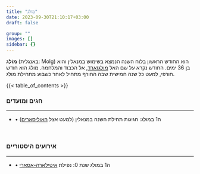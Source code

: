 ```yaml
---
title: "מולג"
date: 2023-09-30T21:10:17+03:00
draft: false

group: ""
images: []
sidebar: {}
---
```


**מוֹלְג** (באנגלית: Molg) הוא החודש הראשון בלוח השנה הנמצא בשימוש במנאלין והוא בן 36 ימים. החודש נקרא על שם האל [מולגזארד](../../../deities/molgazard), אל הכבוד והמלחמה. מולג הוא חודש חורפי, למעט כל שנה חמישית שבה החורף מתחיל לאחר כשבוע מתחילת מולג.

{{< table_of_contents >}}

### חגים ומועדים
---
- &bull; ה1 במולג: חגיגות תחילת השנה במנאלין (למעט אצל [האוליסארים](../../../races/ulisary))

&nbsp;

### אירועים היסטוריים
---
- &bull; ה1 במולג שנת 0: נפילת [איטילארה-אסארי](../../../settlements/itilara-asari) 